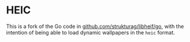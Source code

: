 # HEIC

This is a fork of the Go code in [github.com/strukturag/libheif/go](https://github.com/strukturag/libheif/tree/master/go), with the intention of being able to load dynamic wallpapers in the `heic` format.
